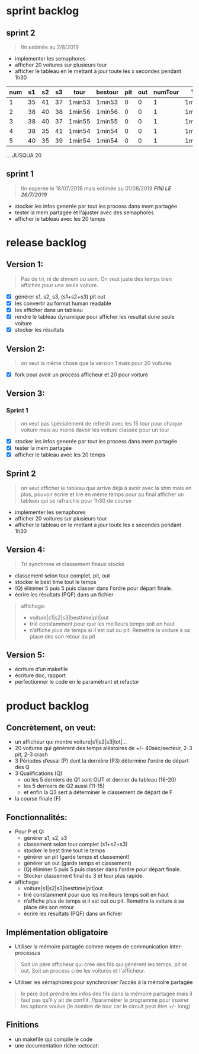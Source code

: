 # sprint backlog
## sprint 2
> fin estimée au 2/8/2019
* implementer les semaphores
* afficher 20 voitures sur plusieurs tour
* afficher le tableau en le mettant à jour toute les x secondes pendant 1h30

num|s1|s2|s3|tour  |bestour|pit|out|numTour|Tot
---|--|--|--|------|-------|---|---|-------|---
1  |35|41|37|1min53|1min53 |0  |0  |1      |1min53
2  |38|40|38|1min56|1min56 |0  |0  |1      |1min56
3  |38|40|37|1min55|1min55 |0  |0  |1      |1min55
4  |38|35|41|1min54|1min54 |0  |0  |1      |1min54
5  |40|35|39|1min54|1min54 |0  |0  |1      |1min54
... JUSQUA 20


## sprint 1
> fin esperée le 18/07/2019 mais estimée au 01/08/2019
> ***FINI LE 26/7/2019***
* stocker les infos generée par tout les process dans mem partagée
* tester la mem partagée et l'ajuster avec des semaphores
* afficher le tableau avec les 20 temps 


# release backlog
## Version 1:
> Pas de tri, ni de shmem ou sem. On veut juste des temps bien affichés pour une seule voiture.
- [x] générer s1, s2, s3, (s1+s2+s3) pit out
- [x] les convertir au format human readable
- [x] les afficher dans un tableau
- [x] rendre le tableau dynamique pour afficher les resultat dune seule voiture
- [x] stocker les résultats

## Version 2:
> on veut la même chose que la version 1 mais pour 20 voitures
- [x] fork pour avoir un process afficheur et 20 pour voiture

## Version 3:
### Sprint 1
> on veut pas spécialement de refresh avec les 15 tour pour chaque voiture mais au moins davoir les voiture classée pour un tour
- [x] stocker les infos generée par tout les process dans mem partagée
- [x] tester la mem partagée
- [x] afficher le tableau avec les 20 temps 

## Sprint 2
> on veut afficher le tableau que arrive dèjà à avoir avec la shm mais en plus, pouvoir écrire et lire en même temps pour au final afficher un tableau qui se rafraichis pour 1h30 de course

* implementer les semaphores
* afficher 20 voitures sur plusieurs tour
* afficher le tableau en le mettant à jour toute les x secondes pendant 1h30

## Version 4:
> Tri synchrone et classement finaux stocké
* classement selon tour complet, pit, out
* stocker le best time tout le temps
* (Q) éliminer 5 puis 5 puis classer dans l'ordre pour départ finale.
* écrire les résultats (PQF) dans un fichier
> affichage: 
> * voiture|s1|s2|s3|besttime|pit|out 
> * trié constamment pour que les meilleurs temps soit en haut
> * n’affiche plus de temps si il est out ou pit. Remettre la voiture à sa place dès son retour du pit

## Version 5:
* écriture d’un makefile
* écriture doc, rapport
* perfectionner le code en le paramétrant et refactor

# product backlog
## Concrètement, on veut:
* un afficheur qui montre voiture|s1|s2|s3|tot|...
* 20 voitures qui génèrent des temps aléatoires de +/- 40sec/secteur, 2-3 pit, 2-3 crash
* 3 Périodes d’essai (P) dont la dernière (P3) détermine l'ordre de départ des Q
* 3 Qualifications (Q) 
    * où les 5 derniers de Q1 sont OUT et dernier du tableau (16-20)
    * les 5 derniers de Q2 aussi (11-15)
    * et enfin la Q3 sert à déterminer le classement de départ de F
* la course finale (F)

## Fonctionnalités:
* Pour P et Q: 
    * générer s1, s2, s3
    * classement selon tour complet (s1+s2+s3)
    * stocker le best time tout le temps
    * générer un pit (garde temps et classement)
    * générer un out (garde temps et classement)
    * (Q) éliminer 5 puis 5 puis classer dans l'ordre pour départ finale.
    * Stocker classement final du 3 et tour plus rapide
* affichage: 
    * voiture|s1|s2|s3|besttime|pit|out 
    * trié constamment pour que les meilleurs temps soit en haut
    * n’affiche plus de temps si il est out ou pit. Remettre la voiture à sa place dès son retour
    * écrire les résultats (PQF) dans un fichier

## Implémentation obligatoire
* Utiliser la mémoire partagée comme moyen de communication inter-processus
> Soit un père afficheur qui crée des fils qui génèrent les temps, pit et out. Soit un process crée les voitures et l'afficheur.
* Utiliser les sémaphores pour synchroniser l’accès à la mémoire partagée
> le père doit prendre les infos des fils dans la mémoire partagée mais il faut pas qu’il y ait de conflit. 
> //paramétrer le programme pour insérer les options voulue (le nombre de tour car le circuit peut être +/- long)

## Finitions
* un makefile qui compile le code
* une documentation riche
:octocat:
